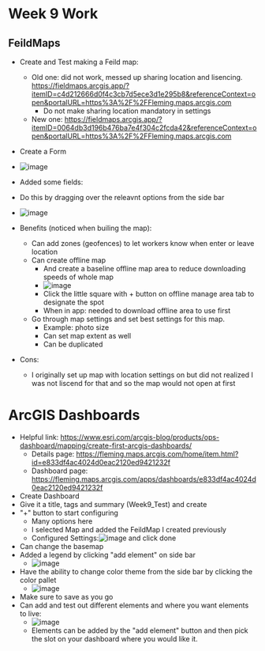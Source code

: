# Week 9 Work

## FeildMaps
- Create and Test making a Feild map:
    - Old one: did not work, messed up sharing location and lisencing. https://fieldmaps.arcgis.app/?itemID=c4d212666d0f4c3cb7d5ece3d1e295b8&referenceContext=open&portalURL=https%3A%2F%2FFleming.maps.arcgis.com
        - Do not make sharing location mandatory in settings
    - New one: https://fieldmaps.arcgis.app/?itemID=0064db3d196b476ba7e4f304c2fcda42&referenceContext=open&portalURL=https%3A%2F%2FFleming.maps.arcgis.com
- Create a Form
- ![image](https://github.com/kaylaoneill/geom99/assets/146447016/56e7d018-4565-4e95-a4e6-ec6ad943a9ce)
- Added some fields:
- Do this by dragging over the releavnt options from the side bar 
- ![image](https://github.com/kaylaoneill/geom99/assets/146447016/a96621b4-6c57-4c4a-9c38-99247ea172ba)


- Benefits (noticed when builing the map):
  - Can add zones (geofences) to let workers know when enter or leave location
  - Can create offline map
    - And create a baseline offline map area to reduce downloading speeds of whole map
    - ![image](https://github.com/kaylaoneill/geom99/assets/146447016/f080c803-2a49-4aed-8f75-6aac008cb783)
    - Click the little square with + button on offline manage area tab to designate the spot
    - When in app: needed to download offline area to use first 
  - Go through map settings and set best settings for this map.
    - Example: photo size
    - Can set map extent as well
    - Can be duplicated

- Cons:
  - I originally set up map with location settings on but did not realized I was not liscend for that and so the map would not open at first 

# ArcGIS Dashboards
- Helpful link: https://www.esri.com/arcgis-blog/products/ops-dashboard/mapping/create-first-arcgis-dashboards/
    - Details page: https://fleming.maps.arcgis.com/home/item.html?id=e833df4ac4024d0eac2120ed9421232f
    - Dashboard page: https://fleming.maps.arcgis.com/apps/dashboards/e833df4ac4024d0eac2120ed9421232f
- Create Dashboard
- Give it a title, tags and summary (Week9_Test) and create
- "+" button to start configuring
    -  Many options here
    - I selected Map and added the FeildMap I created previously
    - Configured Settings:![image](https://github.com/kaylaoneill/geom99/assets/146447016/79883e41-3cb4-4cd2-beb8-b3752b16688f) and click done
- Can change the basemap
- Added a legend by clicking "add element" on side bar
    - ![image](https://github.com/kaylaoneill/geom99/assets/146447016/41e864ad-d1d1-4410-9ee8-65312f477e90)
- Have the ability to change color theme from the side bar by clicking the color pallet
    - ![image](https://github.com/kaylaoneill/geom99/assets/146447016/53a2647b-5239-4ba4-b3b2-3a7cb0a86f24)
- Make sure to save as you go
- Can add and test out different elements and where you want elements to live:
    - ![image](https://github.com/kaylaoneill/geom99/assets/146447016/df20da77-6468-4588-a5a1-7edd553e06f7)
    - Elements can be added by the "add element" button and then pick the slot on your dashboard where you would like it. 




    
